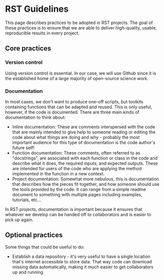 # RST Guidelines
This page describes practices to be adopted in RST projects. The goal of these practices is to ensure that we are able to deliver high-quality, usable, reproducible results in every project.

## Core practices

### Version control
Using version control is essential. In our case, we will use Github since it is the established home of a large majority of open-source science work. 

### Documentation
In most cases, we don't want to produce one-off scripts, but toolkits containing functions that can be adapted and reused. This is only useful, however, if the code is documented. There are three main kinds of documentation to think about:

* Inline documentation: These are comments interspersed with the code that are mainly intended to give help to someone reading or editing the code about what things are doing and why - probably the most important audience for this type of documentation is the code author's future self!
* Function documentation: These comments, often referred to as "docstrings", are associated with each function or class in the code and describe what it does, the required inputs, and expected outputs. These are intended for users of the code who are applying the method implemented in the function in a new context.
* Project documentation: Somewhat more nebulous, this is documentation that describes how the pieces fit together, and how someone should use the tools provided by the code. It can range from a simple readme document to something with multiple pages including examples, tutorials, etc...

In RST projects, documentation is important because it ensures that whatever we develop can be handed off to collaborators and is easier to pick up again.

## Optional practices

Some things that could be useful to do:

* Establish a data repository - it's very useful to have a single location that's internet accessible to store data. That way code can download missing data automatically, making it much easier to get collaborators up and running.
